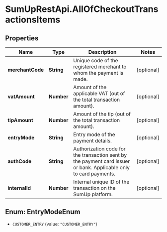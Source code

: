 # SumUpRestApi.AllOfCheckoutTransactionsItems

## Properties
Name | Type | Description | Notes
------------ | ------------- | ------------- | -------------
**merchantCode** | **String** | Unique code of the registered merchant to whom the payment is made. | [optional] 
**vatAmount** | **Number** | Amount of the applicable VAT (out of the total transaction amount). | [optional] 
**tipAmount** | **Number** | Amount of the tip (out of the total transaction amount). | [optional] 
**entryMode** | **String** | Entry mode of the payment details. | [optional] 
**authCode** | **String** | Authorization code for the transaction sent by the payment card issuer or bank. Applicable only to card payments. | [optional] 
**internalId** | **Number** | Internal unique ID of the transaction on the SumUp platform. | [optional] 

<a name="EntryModeEnum"></a>
## Enum: EntryModeEnum

* `CUSTOMER_ENTRY` (value: `"CUSTOMER_ENTRY"`)


